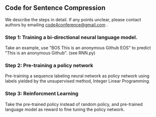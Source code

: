 ## Code for Sentence Compression

We describe the steps in detail. If any points unclear, please contact authors by emailing code4conference@gmail.com .

### Step 1: Training a bi-directional neural language model. 
Take an example, use "BOS This is an anonymous Github EOS" to predict "This is an anonymous Github". (see RNN.py) 

### Step 2: Pre-training a policy network
Pre-training a sequence labeling neural network as policy network using labels yielded by the unsupervised method, Integer Linear Programming. 

### Step 3: Reinforcment Learning
Take the pre-trained policy instead of random policy, and pre-trained language model as reward to fine tuning the policy network.  
